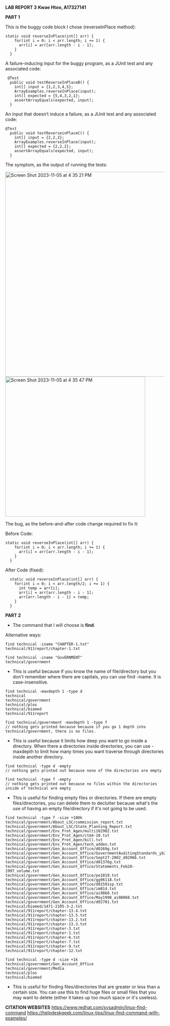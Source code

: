 **LAB REPORT 3**
**Kwae Htoo, A17327141**

**PART 1**

This is the buggy code block I chose (reverseInPlace method):
```
static void reverseInPlace(int[] arr) {
    for(int i = 0; i < arr.length; i += 1) {
      arr[i] = arr[arr.length - i - 1];
    }
  }
```

A failure-inducing input for the buggy program, as a JUnit test and any associated code:
```
 @Test
  public void testReverseInPlaceB() {
    int[] input = {1,2,3,4,5};
    ArrayExamples.reverseInPlace(input);
    int[] expected = {5,4,3,2,1};
    assertArrayEquals(expected, input);
  }
```

An input that doesn’t induce a failure, as a JUnit test and any associated code:
```
@Test 
  public void testReverseinPlaceC() {
    int[] input = {2,2,2};
    ArrayExamples.reverseInPlace(input);
    int[] expected = {2,2,2};
    assertArrayEquals(expected, input);
  }
```

The symptom, as the output of running the tests:

<img width="647" alt="Screen Shot 2023-11-05 at 4 35 21 PM" src="https://github.com/verylemons/cse15l-lab-reports/assets/116234889/9a3c9521-94c6-498b-819f-a2531c251bb7">

<img width="442" alt="Screen Shot 2023-11-05 at 4 35 47 PM" src="https://github.com/verylemons/cse15l-lab-reports/assets/116234889/af4fb472-547e-4b88-8898-3fe4fc4f6b65">

The bug, as the before-and-after code change required to fix it:

Before Code:
```
static void reverseInPlace(int[] arr) {
    for(int i = 0; i < arr.length; i += 1) {
      arr[i] = arr[arr.length - i - 1];
    }
  }
```

After Code (fixed):
```
  static void reverseInPlace(int[] arr) {
    for(int i = 0; i < arr.length/2; i += 1) {
      int temp = arr[i];
      arr[i] = arr[arr.length - i - 1];
      arr[arr.length - i - 1] = temp;
    }
  }
```

**PART 2**
- The command that I will choose is **find**.

Alternative ways:

```
find technical -iname "CHAPTER-1.txt"
technical/911report/chapter-1.txt
```
```
find technical -iname "GovERNMENT"
technical/government
```
- This is useful because if you know the name of file/directory but you don't remember where there are capitals, you can use find -iname. It is case-insensitive.

```
find technical -maxdepth 1 -type d
technical
technical/government
technical/plos
technical/biomed
technical/911report
```
```
find technical/government -maxdepth 1 -type f
// nothing gets printed because because if you go 1 depth into technical/government, there is no files.
```
- This is useful because it limits how deep you want to go inside a directory. When there a directories inside directories, you can use
  -maxdepth to limit how many times you want traverse through directories inside another directory.

```
find technical -type d -empty
// nothing gets printed out because none of the directories are empty
```
```
find technical -type f -empty
// nothing gets printed out because no files within the directories inside of technical are empty
```
- This is useful for finding empty files or directories. If there are empty files/directories, you can delete them to declutter because what's the use of having an empty file/directory if it's not going to be used.

```
find technical -type f -size +100k
technical/government/About_LSC/commission_report.txt
technical/government/About_LSC/State_Planning_Report.txt
technical/government/Env_Prot_Agen/multi102902.txt
technical/government/Env_Prot_Agen/ctm4-10.txt
technical/government/Env_Prot_Agen/bill.txt
technical/government/Env_Prot_Agen/tech_adden.txt
technical/government/Gen_Account_Office/d0269g.txt
technical/government/Gen_Account_Office/GovernmentAuditingStandards_yb2002ed.txt
technical/government/Gen_Account_Office/Sept27-2002_d02966.txt
technical/government/Gen_Account_Office/d01376g.txt
technical/government/Gen_Account_Office/Statements_Feb28-1997_volume.txt
technical/government/Gen_Account_Office/pe1019.txt
technical/government/Gen_Account_Office/gg96118.txt
technical/government/Gen_Account_Office/d01591sp.txt
technical/government/Gen_Account_Office/im814.txt
technical/government/Gen_Account_Office/ai9868.txt
technical/government/Gen_Account_Office/May1998_ai98068.txt
technical/government/Gen_Account_Office/d02701.txt
technical/biomed/1471-2105-3-2.txt
technical/911report/chapter-13.4.txt
technical/911report/chapter-13.5.txt
technical/911report/chapter-13.2.txt
technical/911report/chapter-13.3.txt
technical/911report/chapter-3.txt
technical/911report/chapter-1.txt
technical/911report/chapter-6.txt
technical/911report/chapter-7.txt
technical/911report/chapter-9.txt
technical/911report/chapter-12.txt
```
```
find technical -type d -size +1k
technical/government/Gen_Account_Office
technical/government/Media
technical/plos
technical/biomed
```
- This is useful for finding files/directories that are greater or less than a certain size. You can use this to find huge files or small files that you may want to delete (either it takes up too much space or it's useless).


**CITATION WEBSITES**
https://www.redhat.com/sysadmin/linux-find-command
https://helpdeskgeek.com/linux-tips/linux-find-command-with-examples/
